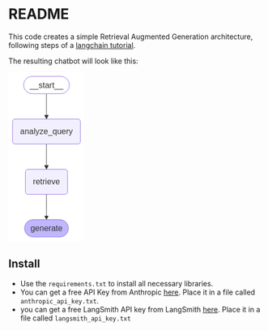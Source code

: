 # README 

This code creates a simple Retrieval Augmented Generation architecture, following steps of a [langchain tutorial](https://python.langchain.com/docs/tutorials/rag/#langsmith). 

The resulting chatbot will look like this:

![](./state_graph.png)


## Install

* Use the `requirements.txt` to install all necessary libraries. 
* You can get a free API Key from Anthropic [here](https://console.anthropic.com/login). Place it in a file called `anthropic_api_key.txt`.
* you can get a free LangSmith API key from LangSmith [here](https://smith.langchain.com/). Place it in a file called `langsmith_api_key.txt`




